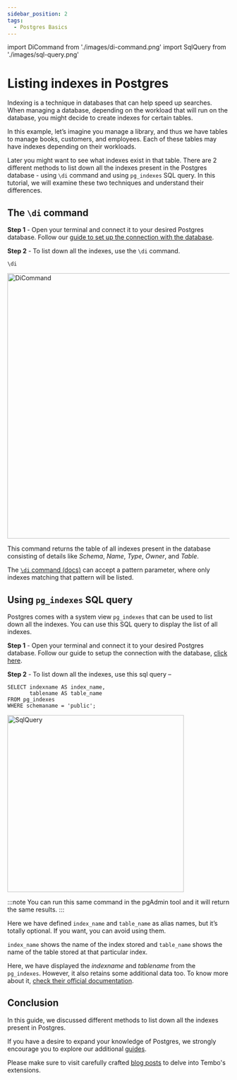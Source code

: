 ```yaml
---
sidebar_position: 2
tags:
  - Postgres Basics
---
```


import DiCommand from './images/di-command.png'
import SqlQuery from './images/sql-query.png'

# Listing indexes in Postgres

Indexing is a technique in databases that can help speed up searches. When managing a database, depending on the workload that will run on the database, you might decide to create indexes for certain tables.

In this example, let’s imagine you manage a library, and thus we have tables to manage books, customers, and employees. Each of these tables may have indexes depending on their workloads.

Later you might want to see what indexes exist in that table. There are 2 different methods to list down all the indexes present in the Postgres database - using `\di` command and using `pg_indexes` SQL query. In this tutorial, we will examine these two techniques and understand their differences.

## The `\di` command

**Step 1** - Open your terminal and connect it to your desired Postgres database. Follow our [guide to set up the connection with the database](https://tembo.io/docs/postgres_guides/how-to-connect-to-postgres/).

**Step 2** - To list down all the indexes, use the `\di` command.

```
\di
```

<img src={DiCommand} width="600" alt="DiCommand" />

This command returns the table of all indexes present in the database consisting of details like _Schema_, _Name_, _Type_, _Owner_, and _Table_.

The [`\di` command (docs)](https://www.postgresql.org/docs/current/app-psql.html#APP-PSQL-META-COMMAND-DE) can accept a pattern parameter, where only indexes matching that pattern will be listed.

## Using `pg_indexes` SQL query

Postgres comes with a system view `pg_indexes` that can be used to list down all the indexes. You can use this SQL query to display the list of all indexes.

**Step 1** - Open your terminal and connect it to your desired Postgres database. Follow our guide to setup the connection with the database, [click here](https://tembo.io/docs/postgres_guides/how-to-connect-to-postgres/).

**Step 2** - To list down all the indexes, use this sql query –

```
SELECT indexname AS index_name,
       tablename AS table_name
FROM pg_indexes
WHERE schemaname = 'public';
```

<img src={SqlQuery} width="400" alt="SqlQuery" />

:::note
You can run this same command in the pgAdmin tool and it will return the same results.
:::

Here we have defined `index_name` and `table_name` as alias names, but it’s totally optional. If you want, you can avoid using them.

`index_name` shows the name of the index stored and `table_name` shows the name of the table stored at that particular index.

Here, we have displayed the _indexname_ and _tablename_ from the `pg_indexes`. However, it also retains some additional data too. To know more about it, [check their official documentation](https://www.postgresql.org/docs/current/view-pg-indexes.html).

## Conclusion

In this guide, we discussed different methods to list down all the indexes present in Postgres.

If you have a desire to expand your knowledge of Postgres, we strongly encourage you to explore our additional [guides](https://tembo.io/docs/category/postgres-guides).

Please make sure to visit carefully crafted [blog posts](https://tembo.io/blog/) to delve into Tembo's extensions.
